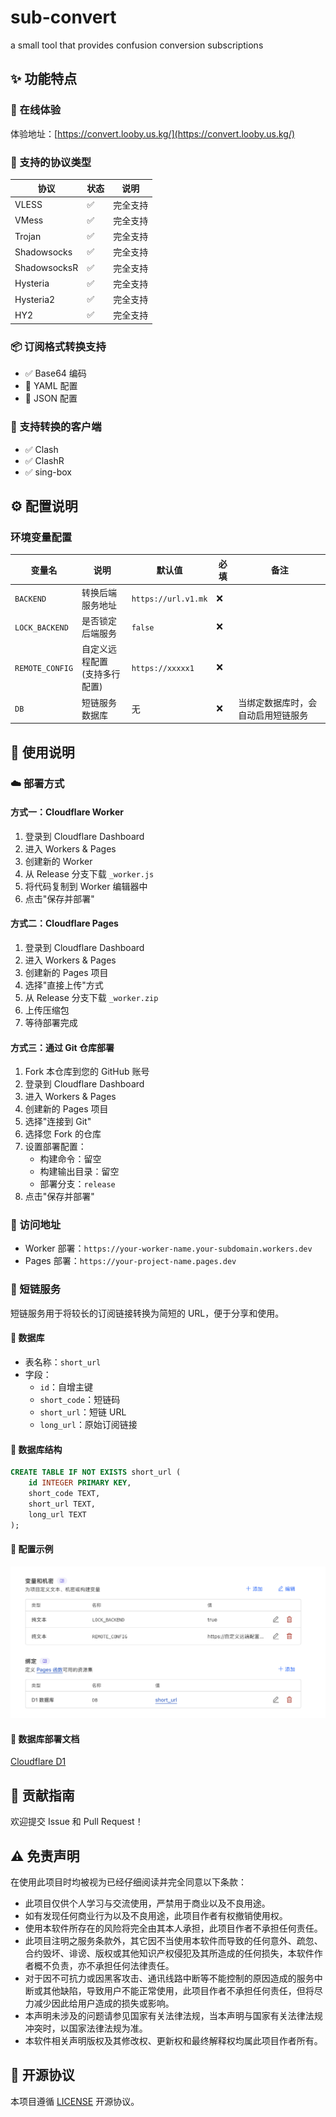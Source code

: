 # sub-convert

a small tool that provides confusion conversion subscriptions

## ✨ 功能特点

### 📌 在线体验

体验地址：[https://convert.looby.us.kg/](https://convert.looby.us.kg/)

### 📌 支持的协议类型

| 协议         | 状态 | 说明     |
| ------------ | ---- | -------- |
| VLESS        | ✅   | 完全支持 |
| VMess        | ✅   | 完全支持 |
| Trojan       | ✅   | 完全支持 |
| Shadowsocks  | ✅   | 完全支持 |
| ShadowsocksR | ✅   | 完全支持 |
| Hysteria     | ✅   | 完全支持 |
| Hysteria2    | ✅   | 完全支持 |
| HY2          | ✅   | 完全支持 |

### 📦 订阅格式转换支持

- ✅ Base64 编码
- 🚧 YAML 配置
- 🚧 JSON 配置

### 🔄 支持转换的客户端

- ✅ Clash
- ✅ ClashR
- ✅ sing-box

## ⚙️ 配置说明

### 环境变量配置

| 变量名          | 说明                             | 默认值              | 必填 | 备注                               |
| --------------- | -------------------------------- | ------------------- | ---- | ---------------------------------- |
| `BACKEND`       | 转换后端服务地址                 | `https://url.v1.mk` | ❌   |                                    |
| `LOCK_BACKEND`  | 是否锁定后端服务                 | `false`             | ❌   |                                    |
| `REMOTE_CONFIG` | 自定义远程配置<br>(支持多行配置) | `https://xxxxx1`    | ❌   |                                    |
| `DB`            | 短链服务数据库                   | 无                  | ❌   | 当绑定数据库时，会自动启用短链服务 |

## 📝 使用说明

### ☁️ 部署方式

#### 方式一：Cloudflare Worker

1. 登录到 Cloudflare Dashboard
2. 进入 Workers & Pages
3. 创建新的 Worker
4. 从 Release 分支下载 `_worker.js`
5. 将代码复制到 Worker 编辑器中
6. 点击"保存并部署"

#### 方式二：Cloudflare Pages

1. 登录到 Cloudflare Dashboard
2. 进入 Workers & Pages
3. 创建新的 Pages 项目
4. 选择"直接上传"方式
5. 从 Release 分支下载 `_worker.zip`
6. 上传压缩包
7. 等待部署完成

#### 方式三：通过 Git 仓库部署

1. Fork 本仓库到您的 GitHub 账号
2. 登录到 Cloudflare Dashboard
3. 进入 Workers & Pages
4. 创建新的 Pages 项目
5. 选择"连接到 Git"
6. 选择您 Fork 的仓库
7. 设置部署配置：
    - 构建命令：留空
    - 构建输出目录：留空
    - 部署分支：`release`
8. 点击"保存并部署"

### 🔗 访问地址

- Worker 部署：`https://your-worker-name.your-subdomain.workers.dev`
- Pages 部署：`https://your-project-name.pages.dev`

### 🔗 短链服务

短链服务用于将较长的订阅链接转换为简短的 URL，便于分享和使用。

#### 💾 数据库

- 表名称：`short_url`
- 字段：
    - `id`：自增主键
    - `short_code`：短链码
    - `short_url`：短链 URL
    - `long_url`：原始订阅链接

#### 💾 数据库结构

```sql
CREATE TABLE IF NOT EXISTS short_url (
    id INTEGER PRIMARY KEY,
    short_code TEXT,
    short_url TEXT,
    long_url TEXT
);
```

#### 💾 配置示例

![配置示例](./src/doc/screen/env.png)

#### 💾 数据库部署文档

[Cloudflare D1](https://developers.cloudflare.com/d1/get-started/)

## 🤝 贡献指南

欢迎提交 Issue 和 Pull Request！

## ⚠️ 免责声明

在使用此项目时均被视为已经仔细阅读并完全同意以下条款：

- 此项目仅供个人学习与交流使用，严禁用于商业以及不良用途。
- 如有发现任何商业行为以及不良用途，此项目作者有权撤销使用权。
- 使用本软件所存在的风险将完全由其本人承担，此项目作者不承担任何责任。
- 此项目注明之服务条款外，其它因不当使用本软件而导致的任何意外、疏忽、合约毁坏、诽谤、版权或其他知识产权侵犯及其所造成的任何损失，本软件作者概不负责，亦不承担任何法律责任。
- 对于因不可抗力或因黑客攻击、通讯线路中断等不能控制的原因造成的服务中断或其他缺陷，导致用户不能正常使用，此项目作者不承担任何责任，但将尽力减少因此给用户造成的损失或影响。
- 本声明未涉及的问题请参见国家有关法律法规，当本声明与国家有关法律法规冲突时，以国家法律法规为准。
- 本软件相关声明版权及其修改权、更新权和最终解释权均属此项目作者所有。

## 📄 开源协议

本项目遵循 [LICENSE](./LICENSE) 开源协议。

